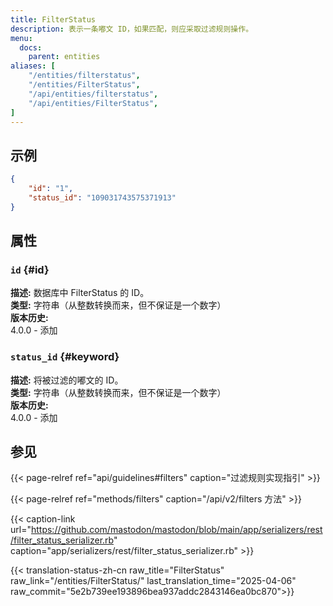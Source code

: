 ```yaml
---
title: FilterStatus
description: 表示一条嘟文 ID，如果匹配，则应采取过滤规则操作。
menu:
  docs:
    parent: entities
aliases: [
	"/entities/filterstatus",
	"/entities/FilterStatus",
	"/api/entities/filterstatus",
	"/api/entities/FilterStatus",
]
---
```


## 示例

```json
{
	"id": "1",
	"status_id": "109031743575371913"
}
```

## 属性

### `id` {#id}

**描述:** 数据库中 FilterStatus 的 ID。\
**类型:** 字符串（从整数转换而来，但不保证是一个数字）\
**版本历史:**\
4.0.0 - 添加

### `status_id` {#keyword}

**描述:** 将被过滤的嘟文的 ID。\
**类型:** 字符串（从整数转换而来，但不保证是一个数字）\
**版本历史:**\
4.0.0 - 添加

## 参见

{{< page-relref ref="api/guidelines#filters" caption="过滤规则实现指引" >}}

{{< page-relref ref="methods/filters" caption="/api/v2/filters 方法" >}}

{{< caption-link url="https://github.com/mastodon/mastodon/blob/main/app/serializers/rest/filter_status_serializer.rb" caption="app/serializers/rest/filter_status_serializer.rb" >}}

{{< translation-status-zh-cn raw_title="FilterStatus" raw_link="/entities/FilterStatus/" last_translation_time="2025-04-06" raw_commit="5e2b739ee193896bea937addc2843146ea0bc870">}}
